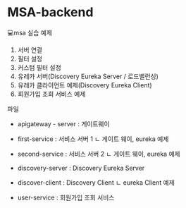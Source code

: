 # MSA-backend
💻msa 실습 예제

1. 서버 연결
2. 필터 설정
3. 커스텀 필터 설정
4. 유레카 서버(Discovery Eureka Server / 로드밸런싱)
5. 유레카 클라이언트 예제(Discovery Eureka Client)
6. 회원가입 조회 서비스 예제

파일
- apigateway - server : 게이트웨이

- first-service : 서비스 서버 1
   ㄴ 게이트 웨이, eureka 예제

- second-service : 서비스 서버 2
   ㄴ 게이트 웨이, eureka 예제

- discovery-server : Discovery Eureka Server

- discover-client : Discovery Client
   ㄴ eureka Client 예제
  
- user-service : 회원가입 조회 서비스
